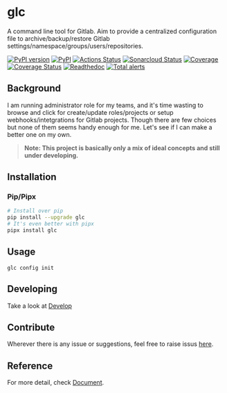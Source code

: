 # glc
A command line tool for Gitlab.
Aim to provide a centralized configuration file to archive/backup/restore Gitlab settings/namespace/groups/users/repositories.

[![PyPI version](https://badge.fury.io/py/glc.svg)](https://badge.fury.io/py/glc)
[![PyPI](https://img.shields.io/pypi/pyversions/glc.svg)](https://pypi.org/project/glc/)
[![Actions Status](https://github.com/evinoca/glc/workflows/CI/badge.svg)](https://github.com/evinoca/glc/actions?query=workflow%3ACI)
[![Sonarcloud Status](https://sonarcloud.io/api/project_badges/measure?project=glc&metric=alert_status)](https://sonarcloud.io/dashboard?id=glc)
[![Coverage](https://sonarcloud.io/api/project_badges/measure?project=glc&metric=coverage)](https://sonarcloud.io/dashboard?id=glc)
[![Coverage Status](https://coveralls.io/repos/github/evinoca/glc/badge.svg?branch=master)](https://coveralls.io/github/evinoca/glc?branch=master)
[![Readthedoc](https://readthedocs.org/projects/gli/badge/?version=latest)](https://gli.readthedocs.io/en/latest/)
[![Total alerts](https://img.shields.io/lgtm/alerts/g/evinoca/glc.svg?logo=lgtm&logoWidth=18)](https://lgtm.com/projects/g/evinoca/glc/alerts/)

## Background
I am running administrator role for my teams, and it's time wasting to browse and click for create/update roles/projects or setup webhooks/intetgrations for Gitlab projects. Though there are few choices but none of them seems handy enough for me. Let's see if I can make a better one on my own.

> **Note: This project is basically only a mix of ideal concepts and still under developing.**


## Installation


### Pip/Pipx
```bash
# Install over pip
pip install --upgrade glc
# It's even better with pipx
pipx install glc
```

## Usage
```
glc config init
```

## Developing
Take a look at [Develop](https://glc.readthedocs.io/en/latest/develop/)

## Contribute
Wherever there is any issue or suggestions, feel free to raise issus [here](https://github.com/evinoca/glc/issues).

## Reference
For more detail, check [Document](https://glc.readthedocs.io/en/latest/).
